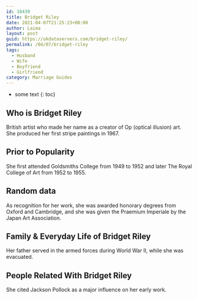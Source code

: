 ```yaml
---
id: 18439
title: Bridget Riley
date: 2021-04-07T21:25:23+00:00
author: Laima
layout: post
guid: https://ukdataservers.com/bridget-riley/
permalink: /04/07/bridget-riley
tags:
  - Husband
  - Wife
  - Boyfriend
  - Girlfriend
category: Marriage Guides
---
```


* some text
{: toc}


## Who is Bridget Riley
                  
                  
                  
British artist who made her name as a creator of Op (optical illusion) art. She produced her first stripe paintings in 1967.
                  
              
            
              
            
                
                
                
## Prior to Popularity
                  
                  
                  
She first attended Goldsmiths College from 1949 to 1952 and later The Royal College of Art from 1952 to 1955.
                  
              
            
              
            
                
                
                
## Random data
                  
                  
                  
As recognition for her work, she was awarded honorary degrees from Oxford and Cambridge, and she was given the Praemium Imperiale by the Japan Art Association.
                  
              
            
              
            
                
                
                
## Family & Everyday Life of Bridget Riley
                  
                  
                  
Her father served in the armed forces during World War II, while she was evacuated.
                  
              
            
              
            
                
                
                
## People Related With Bridget Riley
                  
                  
                  
She cited Jackson Pollock as a major influence on her early work.
                  
              
            
              
            
                
              
            
              
              
            
            
              
            
          
          
          